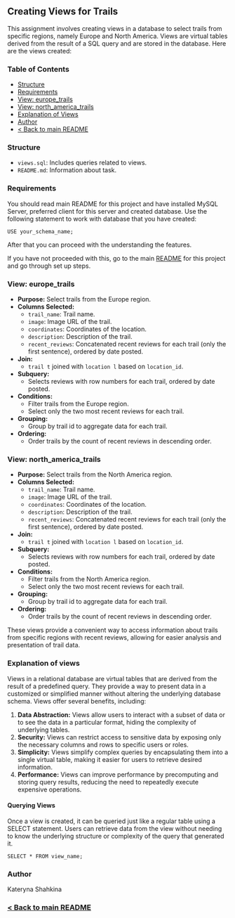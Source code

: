 ## Creating Views for Trails

This assignment involves creating views in a database to select trails from specific regions, namely Europe and North America. Views are virtual tables derived from the result of a SQL query and are stored in the database. Here are the views created:

### Table of Contents
- [Structure](#structure)
- [Requirements](#requirements)
- [View: europe_trails](#view-europe_trails)
- [View: north_america_trails](#view-north_america_trails)
- [Explanation of Views](#explanation-of-views)
- [Author](#author)
- [< Back to main README](https://github.com/kshashkina/databaseFundamentals/blob/main/README.md)


### Structure
- `views.sql`: Includes queries related to views.
- `README.md`: Information about task.

### Requirements

You should read main README for this project and have installed MySQL Server, preferred client for this server and created database. Use the following statement to work with database that you have created:
```mysql
USE your_schema_name;
```
After that you can proceed with the understanding the features.

If you have not proceeded with this, go to the main [README](https://github.com/kshashkina/databaseFundamentals/blob/main/README.md) for this project and go through set up steps.



### View: europe_trails

- **Purpose:** Select trails from the Europe region.
- **Columns Selected:**
    - `trail_name`: Trail name.
    - `image`: Image URL of the trail.
    - `coordinates`: Coordinates of the location.
    - `description`: Description of the trail.
    - `recent_reviews`: Concatenated recent reviews for each trail (only the first sentence), ordered by date posted.
- **Join:**
    - `trail t` joined with `location l` based on `location_id`.
- **Subquery:**
    - Selects reviews with row numbers for each trail, ordered by date posted.
- **Conditions:**
    - Filter trails from the Europe region.
    - Select only the two most recent reviews for each trail.
- **Grouping:**
    - Group by trail id to aggregate data for each trail.
- **Ordering:**
    - Order trails by the count of recent reviews in descending order.

### View: north_america_trails

- **Purpose:** Select trails from the North America region.
- **Columns Selected:**
    - `trail_name`: Trail name.
    - `image`: Image URL of the trail.
    - `coordinates`: Coordinates of the location.
    - `description`: Description of the trail.
    - `recent_reviews`: Concatenated recent reviews for each trail (only the first sentence), ordered by date posted.
- **Join:**
    - `trail t` joined with `location l` based on `location_id`.
- **Subquery:**
    - Selects reviews with row numbers for each trail, ordered by date posted.
- **Conditions:**
    - Filter trails from the North America region.
    - Select only the two most recent reviews for each trail.
- **Grouping:**
    - Group by trail id to aggregate data for each trail.
- **Ordering:**
    - Order trails by the count of recent reviews in descending order.

These views provide a convenient way to access information about trails from specific regions with recent reviews, allowing for easier analysis and presentation of trail data.

### Explanation of views

Views in a relational database are virtual tables that are derived from the result of a predefined query. They provide a way to present data in a customized or simplified manner without altering the underlying database schema. Views offer several benefits, including:

1. **Data Abstraction:** Views allow users to interact with a subset of data or to see the data in a particular format, hiding the complexity of underlying tables. 
2. **Security:** Views can restrict access to sensitive data by exposing only the necessary columns and rows to specific users or roles.
3. **Simplicity:** Views simplify complex queries by encapsulating them into a single virtual table, making it easier for users to retrieve desired information.
4. **Performance:** Views can improve performance by precomputing and storing query results, reducing the need to repeatedly execute expensive operations.

#### Querying Views
Once a view is created, it can be queried just like a regular table using a SELECT statement. Users can retrieve data from the view without needing to know the underlying structure or complexity of the query that generated it.

```mysql
SELECT * FROM view_name;
```

### Author
Kateryna Shahkina

### [< Back to main README](https://github.com/kshashkina/databaseFundamentals/blob/main/README.md) 
